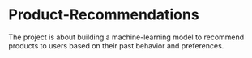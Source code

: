 # Product-Recommendations
The project is about building a machine-learning model to recommend products to users based on their past behavior and preferences. 
